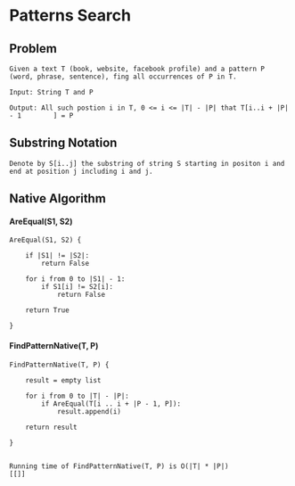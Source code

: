 # Patterns Search

## Problem

	Given a text T (book, website, facebook profile) and a pattern P (word, phrase, sentence), fing all occurrences of P in T.

	Input: String T and P

	Output: All such postion i in T, 0 <= i <= |T| - |P| that T[i..i + |P| - 1		  ] = P


## Substring Notation

	Denote by S[i..j] the substring of string S starting in positon i and end at position j including i and j.

## Native Algorithm

#### AreEqual(S1, S2)

	AreEqual(S1, S2) {

		if |S1| != |S2|:
			return False

		for i from 0 to |S1| - 1:
			if S1[i] != S2[i]:
				return False

		return True

	}

#### FindPatternNative(T, P)

	FindPatternNative(T, P) {

		result = empty list

		for i from 0 to |T| - |P|:
			if AreEqual(T[i .. i + |P - 1, P]):
				result.append(i)

		return result

	}

~~~

Running time of FindPatternNative(T, P) is O(|T| * |P|)
[[]]
~~~